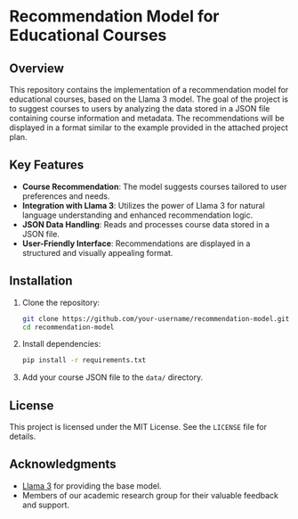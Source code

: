 # Recommendation Model for Educational Courses

## Overview
This repository contains the implementation of a recommendation model for educational courses, based on the Llama 3 model. The goal of the project is to suggest courses to users by analyzing the data stored in a JSON file containing course information and metadata. The recommendations will be displayed in a format similar to the example provided in the attached project plan.

## Key Features
- **Course Recommendation**: The model suggests courses tailored to user preferences and needs.
- **Integration with Llama 3**: Utilizes the power of Llama 3 for natural language understanding and enhanced recommendation logic.
- **JSON Data Handling**: Reads and processes course data stored in a JSON file.
- **User-Friendly Interface**: Recommendations are displayed in a structured and visually appealing format.

## Installation
1. Clone the repository:
   ```bash
   git clone https://github.com/your-username/recommendation-model.git
   cd recommendation-model
   ```
2. Install dependencies:
   ```bash
   pip install -r requirements.txt
   ```
3. Add your course JSON file to the `data/` directory.

## License
This project is licensed under the MIT License. See the `LICENSE` file for details.

## Acknowledgments
- [Llama 3](https://ai.meta.com/llama/) for providing the base model.
- Members of our academic research group for their valuable feedback and support.

